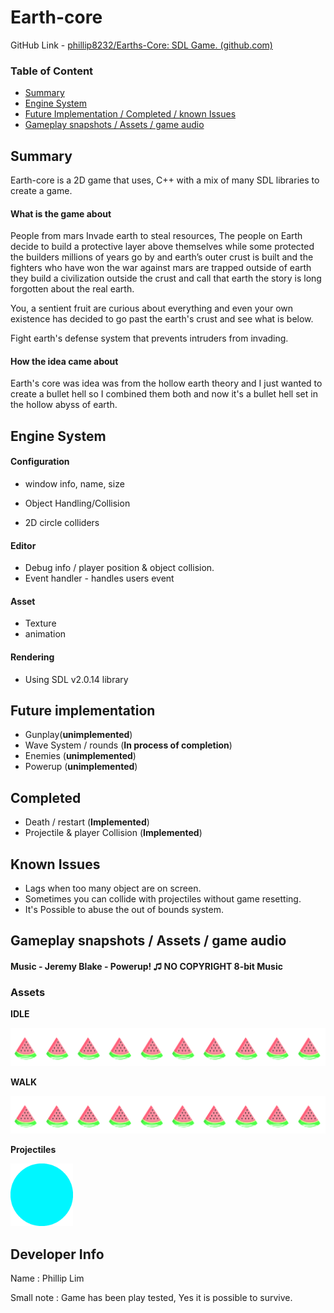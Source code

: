 

# Earth-core

GitHub Link - [phillip8232/Earths-Core: SDL Game. (github.com)](https://github.com/phillip8232/Earths-Core)

### Table of Content

- [Summary](#summary)
 - [Engine System](#engine-system)
 - [Future Implementation / Completed / known Issues](#future-implementation)
 - [Gameplay snapshots / Assets / game audio](#gameplay-snapshots--assets--game-audio)

## Summary

Earth-core is a 2D game that uses, C++ with a mix of many SDL libraries to create a game.

#### What is the game about

People from mars Invade earth to steal resources, The people on Earth decide to build a protective layer above themselves while some protected the builders millions of years go by and earth’s outer crust is built and the fighters who have won the war against mars are trapped outside of earth they build a civilization outside the crust and call that earth the story is long forgotten about the real earth.

You, a sentient fruit are curious about everything and even your own existence has decided to go past the earth's crust and see what is below.

Fight earth's defense system that prevents intruders from invading.

#### How the idea came about

Earth's core was idea was from the hollow earth theory and I just wanted to create a bullet hell so I combined them both and now it's a bullet hell set in the hollow abyss of earth.

## Engine System

#### Configuration 

- window info, name, size

- Object Handling/Collision


- 2D circle colliders 

#### Editor 

- Debug info / player position & object collision.
- Event handler - handles users event

#### Asset

- Texture
- animation

#### Rendering

- Using SDL v2.0.14 library

## Future implementation

- Gunplay(**unimplemented**)
- Wave System / rounds (**In process of completion**)
- Enemies (**unimplemented**)
- Powerup (**unimplemented**)

## Completed 

- Death / restart (**Implemented**)
- Projectile & player Collision (**Implemented**)

## Known Issues

- Lags when too many object are on screen.
- Sometimes you can collide with projectiles without game resetting.
- It's Possible to abuse the out of bounds system.

## Gameplay snapshots / Assets / game audio

#### **Music** - Jeremy Blake - Powerup! ♫ NO COPYRIGHT 8-bit Music

### Assets

**IDLE**

![Idle](https://raw.githubusercontent.com/phillip8232/Earths-Core/master/Assets/player.idle.png)

**WALK**

![Walk](https://raw.githubusercontent.com/phillip8232/Earths-Core/master/Assets/player.walking.png)

**Projectiles**

<img src="https://raw.githubusercontent.com/phillip8232/Earths-Core/master/Assets/collider.png" width="100" height="100" />




## Developer Info

Name : Phillip Lim

Small note : Game has been play tested, Yes it is possible to survive.

